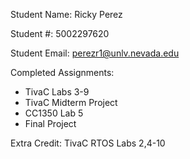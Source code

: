 Student Name: Ricky Perez

Student #: 5002297620

Student Email: perezr1@unlv.nevada.edu

Completed Assignments:
- TivaC Labs 3-9
- TivaC Midterm Project
- CC1350 Lab 5
- Final Project

Extra Credit:
TivaC RTOS Labs 2,4-10